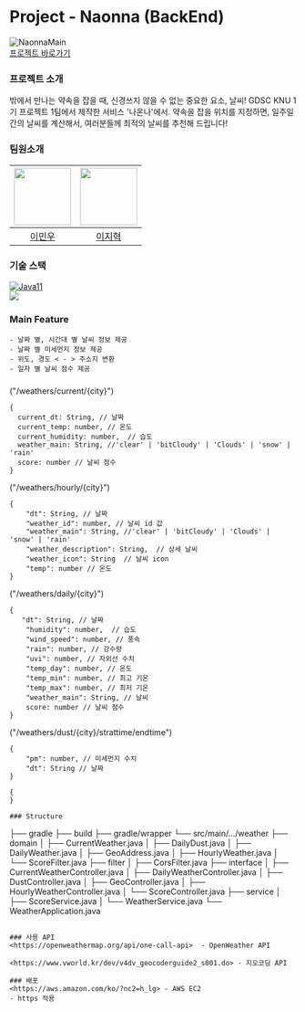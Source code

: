 # Project - Naonna (BackEnd)

![NaonnaMain](https://user-images.githubusercontent.com/77485914/170818120-0c9f8dae-4113-4ef2-8e10-0bf721acc7bd.png)  
<a href="https://naonna.netlify.app">프로젝트 바로가기</a>

### 프로젝트 소개

밖에서 만나는 약속을 잡을 때, 신경쓰지 않을 수 없는 중요한 요소, 날씨! GDSC KNU 1기 프로젝트 1팀에서 제작한 서비스 '나온나'에서. 약속을 잡을 위치를 지정하면, 일주일간의 날씨를 계산해서, 여러분들께 최적의 날씨를 추천해 드립니다!

### 팀원소개
<pr>

| [<img src="https://github.com/lmw7414.png" width="100px">](https://github.com/lmw7414) | [<img src="https://github.com/olzlgur.png" width="100px">](https://github.com/olzlgur) |
| :------------------------------------------------------------------------------------: | :------------------------------------------------------------------------------------: |
|                          [이민우](https://github.com/lmw7414)                          |                          [이지혁](https://github.com/olzlgur)                          |

### 기술 스택
    
[![Java11](https://img.shields.io/badge/java-11-blue)](https://img.shields.io/badge/java-11-blue)  
<img src="https://img.shields.io/badge/Spring-6DB33F?style=for-the-badge&logo=Spring&logoColor=white">

### Main Feature    
    - 날짜 별, 시간대 별 날씨 정보 제공
    - 날짜 별 미세먼지 정보 제공
    - 위도, 경도 < - > 주소지 변환
    - 일자 별 날씨 점수 제공
    
###
    

("/weathers/current/{city}")
```
{
  current_dt: String, // 날짜
  current_temp: number, // 온도
  current_humidity: number,  // 습도
  weather_main: String, //'clear' | 'bitCloudy' | 'Clouds' | 'snow' | 'rain'
  score: number // 날씨 점수
}
```

("/weathers/hourly/{city}")
```
{
    "dt": String, // 날짜 
    "weather_id": number, // 날씨 id 값
    "weather_main": String, //'clear' | 'bitCloudy' | 'Clouds' | 'snow' | 'rain' 
    "weather_description": String,  // 상세 날씨
    "weather_icon": String  // 날씨 icon
    "temp": number // 온도
}
```

("/weathers/daily/{city}")
```
{
   "dt": String, // 날짜
    "humidity": number,  // 습도
    "wind_speed": number, // 풍속
    "rain": number, // 강수량
    "uvi": number, // 자외선 수치
    "temp_day": number, // 온도
    "temp_min": number, // 최고 기온
    "temp_max": number, // 최저 기온
    "weather_main": String, // 날씨
    score: number // 날씨 점수
}
```    
 
("/weathers/dust/{city}/strattime/endtime")
```
{
    "pm": number, // 미세먼지 수치
    "dt": String // 날짜
}    
```
    
```
{
}
 
### Structure
```
├── gradle
├── build
├── gradle/wrapper
└── src/main/.../weather
    ├── domain
    │   ├── CurrentWeather.java
    │   ├── DailyDust.java
    │   ├── DailyWeather.java
    │   ├── GeoAddress.java
    │   ├── HourlyWeather.java
    │   └── ScoreFilter.java
    ├── filter
    │   ├── CorsFilter.java
    ├── interface
    │   ├── CurrentWeatherController.java
    │   ├── DailyWeatherController.java
    │   ├── DustController.java
    │   ├── GeoController.java
    │   ├── HourlyWeatherController.java
    │   └── ScoreController.java
    ├── service
    │   ├── ScoreService.java
    │   └── WeatherService.java
    └── WeatherApplication.java
```

### 사용 API
<https://openweathermap.org/api/one-call-api>  - OpenWeather API
    
<https://www.vworld.kr/dev/v4dv_geocoderguide2_s001.do> - 지오코딩 API
    
### 배포 
<https://aws.amazon.com/ko/?nc2=h_lg> - AWS EC2
- https 적용
